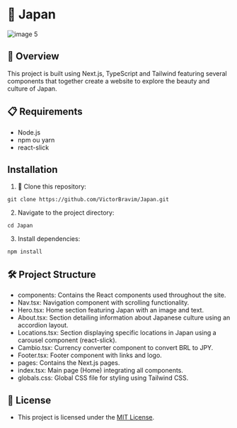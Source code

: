 # 👺 Japan

![image 5](https://github.com/VictorBravim/Japan/assets/122113588/146a7653-9077-48bc-ab99-af5e8671520d)


## 🚀 Overview

This project is built using Next.js, TypeScript and Tailwind featuring several components that together create a website to explore the beauty and culture of Japan.

## 📋 Requirements

- Node.js
- npm ou yarn
- react-slick

## Installation

1. 🔧 Clone this repository:
   
```
git clone https://github.com/VictorBravim/Japan.git
```

2. Navigate to the project directory:
   
```
cd Japan
```

3. Install dependencies:

```
npm install
```

## 🛠️ Project Structure

- components: Contains the React components used throughout the site.
- Nav.tsx: Navigation component with scrolling functionality.
- Hero.tsx: Home section featuring Japan with an image and text.
- About.tsx: Section detailing information about Japanese culture using an accordion layout.
- Locations.tsx: Section displaying specific locations in Japan using a carousel component (react-slick).
- Cambio.tsx: Currency converter component to convert BRL to JPY.
- Footer.tsx: Footer component with links and logo.
- pages: Contains the Next.js pages.
- index.tsx: Main page (Home) integrating all components.
- globals.css: Global CSS file for styling using Tailwind CSS.

## 📄 License

- This project is licensed under the [MIT License](LICENSE).
